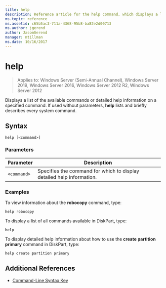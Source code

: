 ```yaml
---
title: help
description: Reference article for the help command, which displays a list of the available commands or detailed help information on a specified command.
ms.topic: reference
ms.assetid: c65b5ac3-711a-4368-95b8-ba82e2d00713
ms.author: jgerend
author: JasonGerend
manager: mtillman
ms.date: 10/16/2017
---
```


# help

> Applies to: Windows Server (Semi-Annual Channel), Windows Server 2019, Windows Server 2016, Windows Server 2012 R2, Windows Server 2012

Displays a list of the available commands or detailed help information on a specified command. If used without parameters, **help** lists and briefly describes every system command.

## Syntax

```
help [<command>]
```

### Parameters

| Parameter | Description |
| --------- | ----------- |
| `<command>` | Specifies the command for which to display detailed help information. |

### Examples

To view information about the **robocopy** command, type:

```
help robocopy
```

To display a list of all commands available in DiskPart, type:

```
help
```

To display detailed help information about how to use the **create partition primary** command in DiskPart, type:

```
help create partition primary
```

## Additional References

- [Command-Line Syntax Key](command-line-syntax-key.md)
